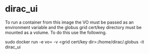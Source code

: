 # dirac_ui
To run a container from this image the VO must be passed as an environment variable and the globus grid cert/key directory must be mounted as a volume. To do this use the following.

sudo docker run -e vo=<your VO> -v <grid cert/key dir>:/home/dirac/.globus -it dirac_ui
